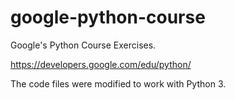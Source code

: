 # google-python-course
Google's Python Course Exercises.

https://developers.google.com/edu/python/

The code files were modified to work with Python 3.

